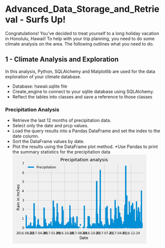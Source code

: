 # Advanced_Data_Storage_and_Retrieval - Surfs Up!
Congratulations! You've decided to treat yourself to a long holiday vacation in Honolulu, Hawaii! To help with your trip planning, you need to do some climate analysis on the area. The following outlines what you need to do.

## 1 - Climate Analysis and Exploration
In this analysis, Python, SQLAlchemy and Matplotlib are used for the data exploration of your climate database. 
* Database: hawaii.sqlite file
* Create_engine to connect to your sqlite database using SQLAlchemy.
* Reflect the tables into classes and save a reference to those classes

### Precipitation Analysis
* Retrieve the last 12 months of precipitation data.
* Select only the date and prcp values.
* Load the query results into a Pandas DataFrame and set the index to the date column.
* Sort the DataFrame values by date.
* Plot the results using the DataFrame plot method.
*Use Pandas to print the summary statistics for the precipitation data
![prep ](https://github.com/ofunkey/Advanced_Data_Storage_and_Retrieval/blob/master/Surfs%20Up/Images/precipitation.png)

